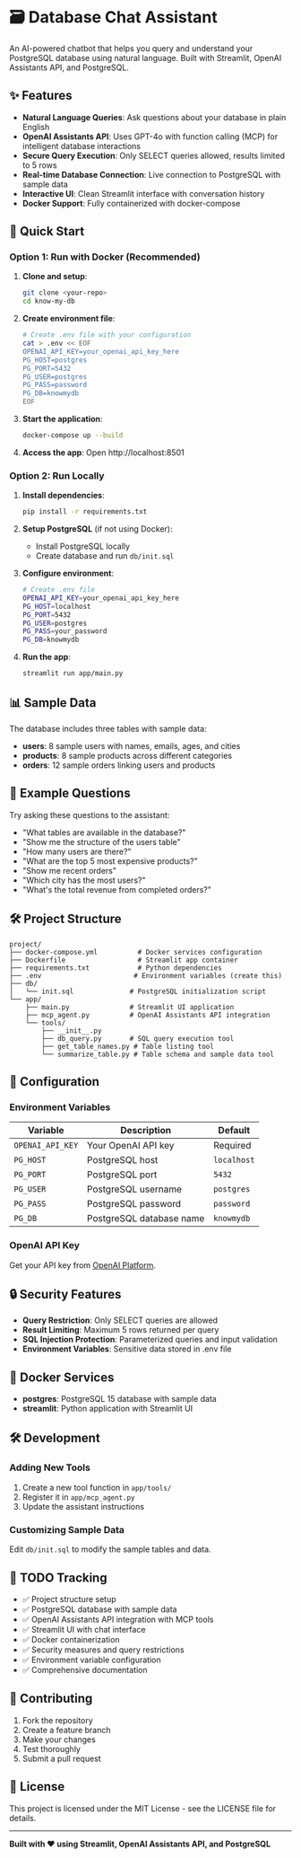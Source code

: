 # 🗃️ Database Chat Assistant

An AI-powered chatbot that helps you query and understand your PostgreSQL database using natural language. Built with Streamlit, OpenAI Assistants API, and PostgreSQL.

## ✨ Features

- **Natural Language Queries**: Ask questions about your database in plain English
- **OpenAI Assistants API**: Uses GPT-4o with function calling (MCP) for intelligent database interactions
- **Secure Query Execution**: Only SELECT queries allowed, results limited to 5 rows
- **Real-time Database Connection**: Live connection to PostgreSQL with sample data
- **Interactive UI**: Clean Streamlit interface with conversation history
- **Docker Support**: Fully containerized with docker-compose

## 🚀 Quick Start

### Option 1: Run with Docker (Recommended)

1. **Clone and setup**:
   ```bash
   git clone <your-repo>
   cd know-my-db
   ```

2. **Create environment file**:
   ```bash
   # Create .env file with your configuration
   cat > .env << EOF
   OPENAI_API_KEY=your_openai_api_key_here
   PG_HOST=postgres
   PG_PORT=5432
   PG_USER=postgres
   PG_PASS=password
   PG_DB=knowmydb
   EOF
   ```

3. **Start the application**:
   ```bash
   docker-compose up --build
   ```

4. **Access the app**: Open http://localhost:8501

### Option 2: Run Locally

1. **Install dependencies**:
   ```bash
   pip install -r requirements.txt
   ```

2. **Setup PostgreSQL** (if not using Docker):
   - Install PostgreSQL locally
   - Create database and run `db/init.sql`

3. **Configure environment**:
   ```bash
   # Create .env file
   OPENAI_API_KEY=your_openai_api_key_here
   PG_HOST=localhost
   PG_PORT=5432
   PG_USER=postgres
   PG_PASS=your_password
   PG_DB=knowmydb
   ```

4. **Run the app**:
   ```bash
   streamlit run app/main.py
   ```

## 📊 Sample Data

The database includes three tables with sample data:

- **users**: 8 sample users with names, emails, ages, and cities
- **products**: 8 sample products across different categories
- **orders**: 12 sample orders linking users and products

## 💬 Example Questions

Try asking these questions to the assistant:

- "What tables are available in the database?"
- "Show me the structure of the users table"
- "How many users are there?"
- "What are the top 5 most expensive products?"
- "Show me recent orders"
- "Which city has the most users?"
- "What's the total revenue from completed orders?"

## 🛠️ Project Structure

```
project/
├── docker-compose.yml          # Docker services configuration
├── Dockerfile                  # Streamlit app container
├── requirements.txt            # Python dependencies
├── .env                       # Environment variables (create this)
├── db/
│   └── init.sql              # PostgreSQL initialization script
└── app/
    ├── main.py               # Streamlit UI application
    ├── mcp_agent.py          # OpenAI Assistants API integration
    └── tools/
        ├── __init__.py
        ├── db_query.py       # SQL query execution tool
        ├── get_table_names.py # Table listing tool
        └── summarize_table.py # Table schema and sample data tool
```

## 🔧 Configuration

### Environment Variables

| Variable | Description | Default |
|----------|-------------|---------|
| `OPENAI_API_KEY` | Your OpenAI API key | Required |
| `PG_HOST` | PostgreSQL host | `localhost` |
| `PG_PORT` | PostgreSQL port | `5432` |
| `PG_USER` | PostgreSQL username | `postgres` |
| `PG_PASS` | PostgreSQL password | `password` |
| `PG_DB` | PostgreSQL database name | `knowmydb` |

### OpenAI API Key

Get your API key from [OpenAI Platform](https://platform.openai.com/account/api-keys).

## 🔒 Security Features

- **Query Restriction**: Only SELECT queries are allowed
- **Result Limiting**: Maximum 5 rows returned per query
- **SQL Injection Protection**: Parameterized queries and input validation
- **Environment Variables**: Sensitive data stored in .env file

## 🐳 Docker Services

- **postgres**: PostgreSQL 15 database with sample data
- **streamlit**: Python application with Streamlit UI

## 🛠️ Development

### Adding New Tools

1. Create a new tool function in `app/tools/`
2. Register it in `app/mcp_agent.py`
3. Update the assistant instructions

### Customizing Sample Data

Edit `db/init.sql` to modify the sample tables and data.

## 📝 TODO Tracking

- ✅ Project structure setup
- ✅ PostgreSQL database with sample data
- ✅ OpenAI Assistants API integration with MCP tools
- ✅ Streamlit UI with chat interface
- ✅ Docker containerization
- ✅ Security measures and query restrictions
- ✅ Environment variable configuration
- ✅ Comprehensive documentation

## 🤝 Contributing

1. Fork the repository
2. Create a feature branch
3. Make your changes
4. Test thoroughly
5. Submit a pull request

## 📄 License

This project is licensed under the MIT License - see the LICENSE file for details.

---

**Built with ❤️ using Streamlit, OpenAI Assistants API, and PostgreSQL**
